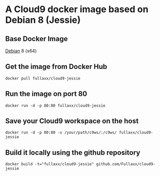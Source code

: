 # A Cloud9 docker image based on Debian 8 (Jessie)

## Base Docker Image
[Debian](https://hub.docker.com/_/debian) 8 (x64)

## Get the image from Docker Hub
```
docker pull fullaxx/cloud9-jessie
```
## Run the image on port 80
```
docker run -d -p 80:80 fullaxx/cloud9-jessie
```
## Save your Cloud9 workspace on the host
```
docker run -d -p 80:80 -v /your/path/c9ws/:/c9ws/ fullaxx/cloud9-jessie
```
## Build it locally using the github repository
```
docker build -t="fullaxx/cloud9-jessie" github.com/Fullaxx/cloud9-jessie
```
